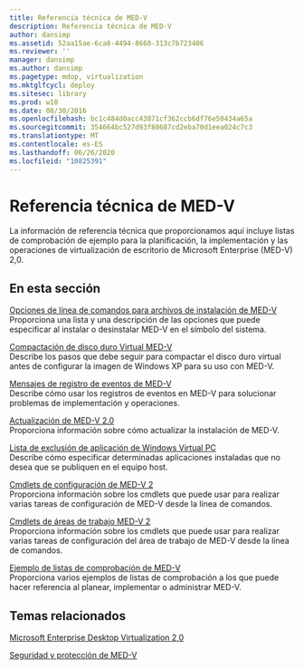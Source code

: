 ```yaml
---
title: Referencia técnica de MED-V
description: Referencia técnica de MED-V
author: dansimp
ms.assetid: 52aa15ae-6ca8-4494-8660-313c7b723406
ms.reviewer: ''
manager: dansimp
ms.author: dansimp
ms.pagetype: mdop, virtualization
ms.mktglfcycl: deploy
ms.sitesec: library
ms.prod: w10
ms.date: 08/30/2016
ms.openlocfilehash: bc1c484d0acc43871cf362ccb6df76e50434a65a
ms.sourcegitcommit: 354664bc527d93f80687cd2eba70d1eea024c7c3
ms.translationtype: MT
ms.contentlocale: es-ES
ms.lasthandoff: 06/26/2020
ms.locfileid: "10825391"
---
```

# Referencia técnica de MED-V


La información de referencia técnica que proporcionamos aquí incluye listas de comprobación de ejemplo para la planificación, la implementación y las operaciones de virtualización de escritorio de Microsoft Enterprise (MED-V) 2,0.

## En esta sección


<a href="" id="command-line-options-for-med-v-installation-files"></a>[Opciones de línea de comandos para archivos de instalación de MED-V](command-line-options-for-med-v-installation-files.md)  
Proporciona una lista y una descripción de las opciones que puede especificar al instalar o desinstalar MED-V en el símbolo del sistema.

<a href="" id="compacting-the-med-v-virtual-hard-disk"></a>[Compactación de disco duro Virtual MED-V](compacting-the-med-v-virtual-hard-disk.md)  
Describe los pasos que debe seguir para compactar el disco duro virtual antes de configurar la imagen de Windows XP para su uso con MED-V.

<a href="" id="med-v-event-log-messages"></a>[Mensajes de registro de eventos de MED-V](med-v-event-log-messages.md)  
Describe cómo usar los registros de eventos en MED-V para solucionar problemas de implementación y operaciones.

<a href="" id="updating-med-v-2-0"></a>[Actualización de MED-V 2.0](updating-med-v-20.md)  
Proporciona información sobre cómo actualizar la instalación de MED-V.

<a href="" id="windows-virtual-pc-application-exclude-list"></a>[Lista de exclusión de aplicación de Windows Virtual PC](windows-virtual-pc-application-exclude-list.md)  
Describe cómo especificar determinadas aplicaciones instaladas que no desea que se publiquen en el equipo host.

<a href="" id="med-v-2-configuration-cmdlets"></a>[Cmdlets de configuración de MED-V 2](https://go.microsoft.com/fwlink/?LinkId=213301)  
Proporciona información sobre los cmdlets que puede usar para realizar varias tareas de configuración de MED-V desde la línea de comandos.

<a href="" id="med-v-2-workspace-cmdlets"></a>[Cmdlets de áreas de trabajo MED-V 2](https://go.microsoft.com/fwlink/?LinkId=213302)  
Proporciona información sobre los cmdlets que puede usar para realizar varias tareas de configuración del área de trabajo de MED-V desde la línea de comandos.

<a href="" id="example-med-v-checklists"></a>[Ejemplo de listas de comprobación de MED-V](example-med-v-checklists.md)  
Proporciona varios ejemplos de listas de comprobación a los que puede hacer referencia al planear, implementar o administrar MED-V.

## Temas relacionados


[Microsoft Enterprise Desktop Virtualization 2,0](index.md)

[Seguridad y protección de MED-V](security-and-protection-for-med-v.md)

 

 





